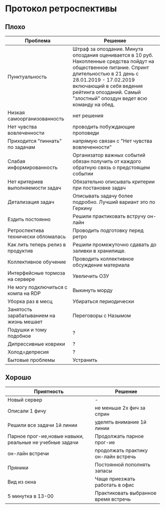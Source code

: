 # Протокол ретроспективы
## Плохо
Проблема      | Решение
------------- | -------------
Пунктуальность |Штраф за опоздание. Минута опоздания оценивается в 10 руб. Накопленные средства пойдут на общественное питание. Спринт длительностью в 21 день с 28.01.2019 - 17.02.2019 включающий в себя ведения рейтинга опозданий. Самый "злостный" опоздун ведет всю команду на обед.
Низкая самоорганизованность |нет решения
Нет чувства вовлеченности|проводить побуждающие проповеди
Приходится "пиннать" по задачам|напрямую связан с "Нет чувства вовлеченности"
Слабая информированность|Организатор важных событий обязан получить от каждого обратную связь о предстоящем событии
Нет критериев выполняемости задач|Обязательно описывать критерии при постановке задач
Детализация задач|Описывать задачу более подробно. Лучший вариант это по Геркину
Ездить постоянно|Решили практиковать встручу он-лайн
Ретроспектива технически обломалась|Проводить подготовку перед ретро
Как лить теперь релиз в продуктив|Решили промежуточно сдавать до заливки в хранилище.
Коллективное обучение|Проводить коллективное обсуждение материала
Интерфейсные тормоза на сервере|Увеличить ОЗУ
Не могу подключиться с компа на RDP|Выкинуть морду
Уборка раз в месц|Убираться периодически
Занятость зарабатыванием на жизнь мешает|Переговоры с Назымом
Подушки и тому подобное|?   
Дипрессивные коврики|?
Холод=депресия|?
Бытовые проблемы|Устранить
## Хорошо
Приятность    | Решение
------------- | -------------
Новый сервер|-
Описали 1 фичу|не меньше 2х фич за сприн
Решили все задачи 1й линии|уделять внимание 1й линии
Парное прог-ие,новые навыки, реальные не учебные задачи|Продолжать парное прог-ие
|он-лайн встречи|продолжать практику он-лайн встречь
Пряники|Постоянной пополнять запасы
Вид из окна|Чаще приезжать работать в офис
5 минутка в 13-00|Практиковать выбранное время встречь
